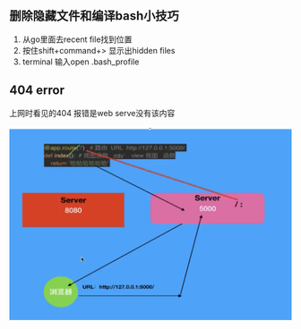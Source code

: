 ## 删除隐藏文件和编译bash小技巧

1. 从go里面去recent file找到位置
2. 按住shift+command+> 显示出hidden files
3. terminal 输入open .bash_profile 

## 404 error
上网时看见的404 报错是web serve没有该内容

![](pic/day2_1.png)